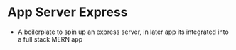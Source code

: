 # App Server Express
- A boilerplate to spin up an express server, in later app its integrated into a full stack MERN app

